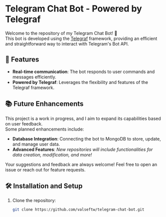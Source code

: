 # Telegram Chat Bot - Powered by Telegraf

Welcome to the repository of my Telegram Chat Bot! 🎉  
This bot is developed using the [Telegraf](https://github.com/telegraf/telegraf) framework, providing an efficient and straightforward way to interact with Telegram's Bot API.

## 🚀 Features

- **Real-time communication**: The bot responds to user commands and messages efficiently.  
- **Powered by Telegraf**: Leverages the flexibility and features of the Telegraf framework.  

## 📚 Future Enhancements

This project is a work in progress, and I aim to expand its capabilities based on user feedback.  
Some planned enhancements include:
- **Database Integration**: Connecting the bot to MongoDB to store, update, and manage user data.  
- **Advanced Features**:
               *New repositories will include functionalities for data creation, modification, and more!* 

Your suggestions and feedback are always welcome! Feel free to open an issue or reach out for feature requests.  

## 🛠️ Installation and Setup

1. Clone the repository:
   ```bash
   git clone https://github.com/valseftw/telegram-chat-bot.git
